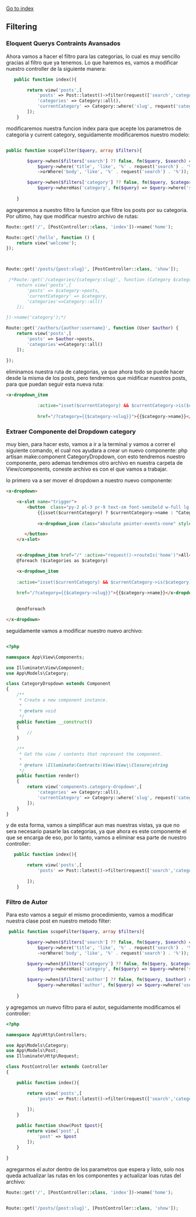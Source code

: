 [Go to index](../README.md)

## Filtering

### Eloquent Querys Contraints Avansados

Ahora vamos a hacer el filtro para las categorias, lo cual es muy sencillo gracias al filtro que ya tenemos. Lo que haremos es, 
vamos a modificar nuestro controller de la siguiente manera:

```php
   public function index(){

        return view('posts',[
            'posts' => Post::latest()->filter(request(['search','category']))->get() ,
            'categories' => Category::all(),
            'currentCategory' => Category::where('slug', request('category'))->first()
        ]);
    }

```

modificaremos nuestra funcion index para que acepte los parametros de categoria y current category, seguidamente modificaremos nuestro modelo:

```php

public function scopeFilter($query, array $filters){

        $query->when($filters['search'] ?? false, fn($query, $search) =>
            $query->where('title', 'like', '%' . request('search') . '%')
            ->orWhere('body', 'like', '%' . request('search') . '%'));

        $query->when($filters['category'] ?? false, fn($query, $category) =>
            $query->whereHas('category', fn($query) => $query->where('slug', $category)));
        
    }


```
agregaremos a nuestro filtro la funcion que filtre los posts por su categoria. Por ultimo, hay que modificar nuestro archivo de rutas:

```php
Route::get('/', [PostController::class, 'index'])->name('home');

Route::get('/hello', function () {
    return view('welcome');
});



Route::get('/posts/{post:slug}', [PostController::class, 'show']);

 /*Route::get('/categories/{category:slug}', function (Category $category) {
    return view('posts',[
        'posts' => $category->posts,
        'currentCategory' => $category,
        'categories'=>Category::all()
    ]);

})->name('category');*/

Route::get('/authors/{author:username}', function (User $author) {
    return view('posts',[
        'posts' => $author->posts,
        'categories'=>Category::all()
    ]);

});

```

eliminamos nuestra ruta de categorias, ya que ahora todo se puede hacer desde la misma de los posts, pero tendremos que midificar nuestros posts, para que 
puedan seguir esta nueva ruta:

```html
<x-dropdown_item 
            
            :active="isset($currentCategory) && $currentCategory->is($category)"
            
            href="/?category={{$category->slug}}">{{$category->name}}</x-dropdown_item>
```


### Extraer Componente del Dropdown category

muy bien, para hacer esto, vamos a ir a la terminal y vamos a correr el siguiente comando, el cual nos ayudara a crear un nuevo componente: php artisan make:component CategoryDropdown, con esto tendremos nuestro componente, pero ademas tendremos otro archivo en nuestra carpeta de View/components, coneste archivo es con el que vamos a trabajar.

lo primero va a ser mover el dropdown a nuestro nuevo componente:

```html
<x-dropdown>

    <x-slot name="trigger">
        <button  class="py-2 pl-3 pr-9 text-sm font-semibold w-full lg:w-32 text-left flex lg:inline-flex">
            {{isset($currentCategory) ? $currentCategory->name : "Categories"}}
           
            <x-dropdown_icon class="absolute pointer-events-none" style="right: 12px"></x-dropdown_icon>

       </button>
    </x-slot>


    <x-dropdown_item href="/" :active="request()->routeIs('home')">All</x-dropdown_item>
    @foreach ($categories as $category)

    <x-dropdown_item 
    
    :active="isset($currentCategory) && $currentCategory->is($category)"
    
    href="/?category={{$category->slug}}">{{$category->name}}</x-dropdown_item>
        

    @endforeach

</x-dropdown>
```

seguidamente vamos a modificar nuestro nuevo archivo:

```php

<?php

namespace App\View\Components;

use Illuminate\View\Component;
use App\Models\Category;

class CategoryDropdown extends Component
{
    /**
     * Create a new component instance.
     *
     * @return void
     */
    public function __construct()
    {
        //
    }

    /**
     * Get the view / contents that represent the component.
     *
     * @return \Illuminate\Contracts\View\View|\Closure|string
     */
    public function render()
    {
        return view('components.category-dropdown',[
            'categories' => Category::all(),
            'currentCategory' => Category::where('slug', request('category'))->first()
        ]);
    }
}
```

y de esta forma, vamos a simplificar aun mas nuestras vistas, ya que no sera necesario pasarle las categorias, ya que ahora es este componente el que se encarga de eso,
por lo tanto, vamos a eliminar esa parte de nuestro controller:

```php
   public function index(){

        return view('posts',[
            'posts' => Post::latest()->filter(request(['search','category']))->get() ,
            
        ]);
    }


```
### Filtro de Autor

Para esto vamos a seguir el mismo procedimiento, vamos a modificar nuestra clase post en nuestro metodo filter:

```php
 public function scopeFilter($query, array $filters){

        $query->when($filters['search'] ?? false, fn($query, $search) =>
            $query->where('title', 'like', '%' . request('search') . '%')
            ->orWhere('body', 'like', '%' . request('search') . '%'));

        $query->when($filters['category'] ?? false, fn($query, $category) =>
            $query->whereHas('category', fn($query) => $query->where('slug', $category)));

        $query->when($filters['author'] ?? false, fn($query, $author) =>
            $query->whereHas('author', fn($query) => $query->where('username', $author)));
        
    }
```

y agregamos un nuevo filtro para el autor, seguidamente modificamos el controller:

```php
<?php

namespace App\Http\Controllers;

use App\Models\Category;
use App\Models\Post;
use Illuminate\Http\Request;

class PostController extends Controller
{

    public function index(){

        return view('posts',[
            'posts' => Post::latest()->filter(request(['search','category','author']))->get() ,
            
        ]);
    }

    public function show(Post $post){
        return view('post',[
            'post' => $post
        ]);
    }
    
}

```

agregarmos el autor dentro de los parametros que espera y listo, solo nos queda actualizar las rutas en los componentes y actualizar loas rutas del archivo:

```php
Route::get('/', [PostController::class, 'index'])->name('home');


Route::get('/posts/{post:slug}', [PostController::class, 'show']);
```